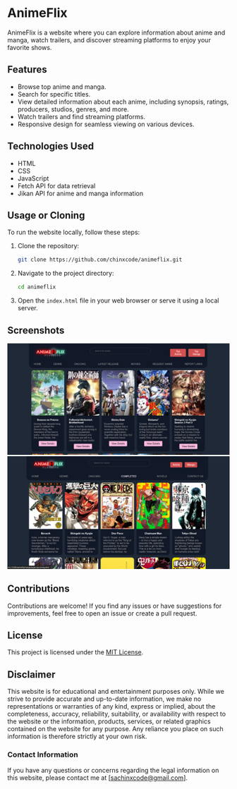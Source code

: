 # AnimeFlix 


AnimeFlix is a website where you can explore information about anime and manga, watch trailers, and discover streaming platforms to enjoy your favorite shows.

## Features

- Browse top anime and manga.
- Search for specific titles.
- View detailed information about each anime, including synopsis, ratings, producers, studios, genres, and more.
- Watch trailers and find streaming platforms.
- Responsive design for seamless viewing on various devices.

## Technologies Used

- HTML
- CSS
- JavaScript
- Fetch API for data retrieval
- Jikan API for anime and manga information

## Usage or Cloning

To run the website locally, follow these steps:

1. Clone the repository:
   ```bash
   git clone https://github.com/chinxcode/animeflix.git
   ```

2. Navigate to the project directory:
   ```bash
   cd animeflix
   ```

3. Open the `index.html` file in your web browser or serve it using a local server.

## Screenshots

![Screenshot 1](public/screenshot1.png)
![Screenshot 2](public/screenshot2.png)

## Contributions

Contributions are welcome! If you find any issues or have suggestions for improvements, feel free to open an issue or create a pull request.

## License

This project is licensed under the [MIT License](LICENSE).


## Disclaimer

This website is for educational and entertainment purposes only. While we strive to provide accurate and up-to-date information, we make no representations or warranties of any kind, express or implied, about the completeness, accuracy, reliability, suitability, or availability with respect to the website or the information, products, services, or related graphics contained on the website for any purpose. Any reliance you place on such information is therefore strictly at your own risk.


### Contact Information

If you have any questions or concerns regarding the legal information on this website, please contact me at [sachinxcode@gmail.com].

